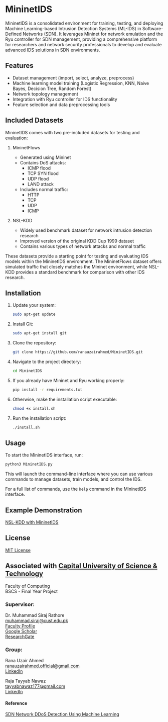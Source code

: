# MininetIDS

MininetIDS is a consolidated environment for training, testing, and deploying Machine Learning-based Intrusion Detection Systems (ML-IDS) in Software-Defined Networks (SDN). It leverages Mininet for network emulation and the Ryu controller for SDN management, providing a comprehensive platform for researchers and network security professionals to develop and evaluate advanced IDS solutions in SDN environments.

## Features

- Dataset management (import, select, analyze, preprocess)
- Machine learning model training (Logistic Regression, KNN, Naive Bayes, Decision Tree, Random Forest)
- Network topology management
- Integration with Ryu controller for IDS functionality
- Feature selection and data preprocessing tools

## Included Datasets

MininetIDS comes with two pre-included datasets for testing and evaluation:

1. MininetFlows
   - Generated using Mininet
   - Contains DoS attacks:
     - ICMP flood
     - TCP SYN flood
     - UDP flood
     - LAND attack
   - Includes normal traffic:
     - HTTP
     - TCP
     - UDP
     - ICMP

2. NSL-KDD
   - Widely used benchmark dataset for network intrusion detection research
   - Improved version of the original KDD Cup 1999 dataset
   - Contains various types of network attacks and normal traffic

These datasets provide a starting point for testing and evaluating IDS models within the MininetIDS environment. The MininetFlows dataset offers simulated traffic that closely matches the Mininet environment, while NSL-KDD provides a standard benchmark for comparison with other IDS research.

## Installation

1. Update your system:
   ```bash
   sudo apt-get update

3. Install Git:
   ```bash
   sudo apt-get install git

5. Clone the repository:
   ```bash
   git clone https://github.com/ranauzairahmed/MininetIDS.git

7. Navigate to the project directory:
   ```bash
   cd MininetIDS

8. If you already have Mininet and Ryu working properly:
   ```bash
   pip install -r requirements.txt
   
9. Otherwise, make the installation script executable:
    ```bash
   chmod +x install.sh

11. Run the installation script:
    ```bash
    ./install.sh

## Usage

To start the MininetIDS interface, run:
```bash
python3 MininetIDS.py
```

This will launch the command-line interface where you can use various commands to manage datasets, train models, and control the IDS.

For a full list of commands, use the `help` command in the MininetIDS interface.

## Example Demonstration
[NSL-KDD with MininetIDS](https://drive.google.com/file/d/1ZEJXnq1i4ojhsLwCxiel0xxOfYbzm3Hq/view?usp=sharing)

## License

[MIT License](LICENSE)

## Associated with [Capital University of Science & Technology](https://cust.edu.pk)
  
Faculty of Computing  
BSCS - Final Year Project  

### Supervisor:
Dr. Muhammad Siraj Rathore  
muhammad.siraj@cust.edu.pk  
[Faculty Profile](https://cust.edu.pk/our_team/dr-m-siraj-rathore/)  
[Google Scholar](https://scholar.google.com/citations?user=SX-lTOAAAAAJ&hl=en)  
[ResearchGate](https://www.researchgate.net/profile/Muhammad-Rathore-2)  

### Group:
Rana Uzair Ahmed  
ranauzairahmed.official@gmail.com  
[LinkedIn](https://www.linkedin.com/in/ranauzairahmed/)  

Raja Tayyab Nawaz  
tayyabnawaz177@gmail.com  
[LinkedIn](https://www.linkedin.com/in/rajatayyabnawaz177/)  


#### Reference
[SDN Network DDoS Detection Using Machine Learning](https://github.com/dz43developer/sdn-network-ddos-detection-using-machine-learning)
